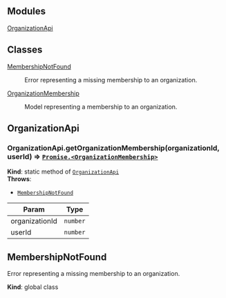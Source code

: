 ## Modules

<dl>
<dt><a href="#module_OrganizationApi">OrganizationApi</a></dt>
<dd></dd>
</dl>

## Classes

<dl>
<dt><a href="#MembershipNotFound">MembershipNotFound</a></dt>
<dd><p>Error representing a missing membership to an organization.</p>
</dd>
<dt><a href="#OrganizationMembership">OrganizationMembership</a></dt>
<dd><p>Model representing a membership to an organization.</p>
</dd>
</dl>

<a name="module_OrganizationApi"></a>

## OrganizationApi
<a name="module_OrganizationApi.getOrganizationMembership"></a>

### OrganizationApi.getOrganizationMembership(organizationId, userId) ⇒ [<code>Promise.&lt;OrganizationMembership&gt;</code>](#OrganizationMembership)
**Kind**: static method of [<code>OrganizationApi</code>](#module_OrganizationApi)  
**Throws**:

- [<code>MembershipNotFound</code>](#MembershipNotFound) 


| Param | Type |
| --- | --- |
| organizationId | <code>number</code> | 
| userId | <code>number</code> | 

<a name="MembershipNotFound"></a>

## MembershipNotFound
Error representing a missing membership to an organization.

**Kind**: global class  

